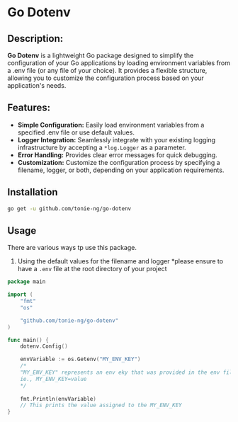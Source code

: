 # Go Dotenv

## Description:

**Go Dotenv** is a lightweight Go package designed to simplify the configuration of your Go applications by loading environment variables from a .env file (or any file of your choice). It provides a flexible structure, allowing you to customize the configuration process based on your application's needs.

## Features:
- **Simple Configuration:** Easily load environment variables from a specified .env file or use default values.
- **Logger Integration:** Seamlessly integrate with your existing logging infrastructure by accepting a `*log.Logger` as a parameter.
- **Error Handling:** Provides clear error messages for quick debugging.
- **Customization:** Customize the configuration process by specifying a filename, logger, or both, depending on your application requirements.

## Installation
```bash
go get -u github.com/tonie-ng/go-dotenv
```

## Usage
There are various ways tp use this package.
1. Using the default values for the filename and logger
*please ensure to have a `.env` file at the root directory of your project

```go
package main

import (
	"fmt"
	"os"

	"github.com/tonie-ng/go-dotenv"
)

func main() {
    dotenv.Config()

    envVariable := os.Getenv("MY_ENV_KEY")
    /*
    "MY_ENV_KEY" represents an env eky that was provided in the env file
    ie., MY_ENV_KEY=value
    */
    
    fmt.Println(envVariable)
    // This prints the value assigned to the MY_ENV_KEY
}
```
